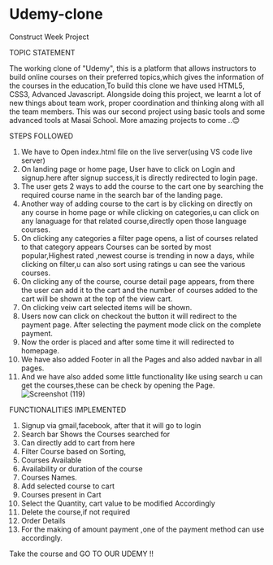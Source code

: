 # Udemy-clone
Construct Week Project

TOPIC STATEMENT

The working clone of "Udemy", this is a platform that allows instructors to build online courses on their preferred topics,which gives the information of the courses in the education,To build this clone we have used HTML5, CSS3, Advanced Javascript. Alongside doing this project, we learnt a lot of new things about team work, proper coordination and thinking along with all the team members. This was our second  project using basic tools and some advanced tools at Masai School. More amazing projects to come ..😊

STEPS FOLLOWED

1. We have to Open index.html file on the live server(using VS code live server)
2. On landing page or home page, User have to click on Login and signup.here after signup success,it is directly redirected to login page.
3. The user gets 2 ways to add the course to the cart one by searching the required course name in the search bar of the landing page.
4. Another way of adding course to the cart is by clicking on directly on any course in home page or while clicking on categories,u can click on any lanaguage for that related course,directly open those language courses.
5. On clicking any categories a filter page opens, a list of courses related to that category appears Courses can be sorted by most popular,Highest rated ,newest course is trending in now a days, while clicking on filter,u can also sort using ratings u can see the various courses.
6. On clicking any of the course, course detail page appears, from there the user can add it to the cart and the number of courses added to the cart will be shown at the top of the view cart.
7. On clicking veiw cart selected items will be shown.
8. Users now can click on checkout the button it will redirect to the payment page. After selecting the payment mode click on the complete payment.
9. Now the order is placed and after some time it will redirected to homepage.
10. We have also added Footer in all the Pages and also added navbar in all pages.
11. And we have also added some little functionality like using search u can get the courses,these can be check by opening the Page.
![Screenshot (119)](https://user-images.githubusercontent.com/99666763/171471947-379474a4-f3d6-450f-843c-61b6dd1d2808.png)



FUNCTIONALITIES IMPLEMENTED

1. Signup via gmail,facebook, after that it will go to login 
2. Search bar Shows the Courses searched for
3. Can directly add to cart from here
4. Filter Course based on Sorting,
5. Courses Available
6. Availability or duration of the course
7. Courses Names.
8. Add selected course to cart
9. Courses present in Cart
10. Select the Quantity, cart value to be modified Accordingly
11. Delete the course,if not required
12. Order Details
13. For the making of amount payment ,one of the payment method can use accordingly.


Take the course and GO TO OUR UDEMY !!
